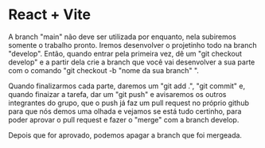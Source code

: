 # React + Vite

A branch "main" não deve ser utilizada por enquanto, nela subiremos somente o trabalho pronto. Iremos desenvolver o projetinho todo na branch "develop". Então, quando entrar pela primeira vez, 
dê um "git checkout develop" e a partir dela crie a branch que você vai desenvolver a sua parte com o comando "git checkout -b "nome da sua branch" ".

Quando finalizarmos cada parte, daremos um "git add .", "git commit" e, quando finaizar a tarefa, dar um "git push" e avisaremos os outros integrantes do grupo, que o push já faz um pull request no próprio github para que nós demos uma olhada e vejamos se está tudo certinho, para poder aprovar o pull request e fazer o "merge" com a branch develop. 

Depois que for aprovado, podemos apagar a branch que foi mergeada.
